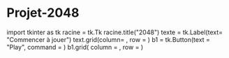 # Projet-2048




import tkinter as tk
racine = tk.Tk
racine.title("2048")
texte = tk.Label(text= "Commencer à jouer")
text.grid(column= , row = )
b1 = tk.Button(text = "Play", command = )
b1.grid( column =  , row = )

